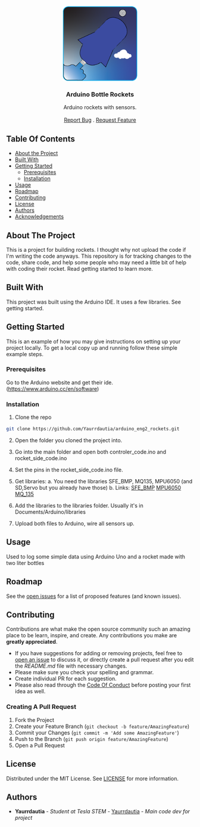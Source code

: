 <br/>
<p align="center">
  <a href="https://github.com/Yaurrdautia/arduino_eng2_rockets">
    <img src="assets/logo.png" alt="Logo" width="200" height="200">
  </a>

  <h3 align="center">Arduino Bottle Rockets</h3>

  <p align="center">
    Arduino rockets with sensors. 
    <br/>
    <br/>
    <a href="https://github.com/Yaurrdautia/arduino_eng2_rockets/issues">Report Bug</a>
    .
    <a href="https://github.com/Yaurrdautia/arduino_eng2_rockets/issues">Request Feature</a>
  </p>
</p>

## Table Of Contents

* [About the Project](#about-the-project)
* [Built With](#built-with)
* [Getting Started](#getting-started)
  * [Prerequisites](#prerequisites)
  * [Installation](#installation)
* [Usage](#usage)
* [Roadmap](#roadmap)
* [Contributing](#contributing)
* [License](#license)
* [Authors](#authors)
* [Acknowledgements](#acknowledgements)

## About The Project

This is a project for building rockets. I thought why not upload the code if I'm writing the code anyways. This repository is for tracking changes to the code, share code, and help some people who may need a little bit of help with coding their rocket. Read getting started to learn more.

## Built With

This project was built using the Arduino IDE. It uses a few libraries. See getting started. 

## Getting Started

This is an example of how you may give instructions on setting up your project locally.
To get a local copy up and running follow these simple example steps.

### Prerequisites

Go to the Arduino website and get their ide. (https://www.arduino.cc/en/software)

### Installation

1. Clone the repo

```sh
git clone https://github.com/Yaurrdautia/arduino_eng2_rockets.git
```
2. Open the folder you cloned the project into. 

3. Go into the main folder and open both controler_code.ino and rocket_side_code.ino

4. Set the pins in the rocket_side_code.ino file.

5. Get libraries:
     a. You need the libraries SFE_BMP, MQ135, MPU6050 (and SD,Servo but you already have those)
     b. Links: 
          [SFE_BMP](https://github.com/LowPowerLab/SFE_BMP180)
          [MPU6050](https://github.com/ElectronicCats/mpu6050)
          [MQ_135](https://github.com/Phoenix1747/MQ135)
6. Add the libraries to the libraries folder. Usually it's in Documents/Arduino/libraries
7. Upload both files to Arduino, wire all sensors up.



## Usage

Used to log some simple data using Arduino Uno and a rocket made with two liter bottles

## Roadmap

See the [open issues](https://github.com/Yaurrdautia/arduino_eng2_rockets/issues) for a list of proposed features (and known issues).

## Contributing

Contributions are what make the open source community such an amazing place to be learn, inspire, and create. Any contributions you make are **greatly appreciated**.
* If you have suggestions for adding or removing projects, feel free to [open an issue](https://github.com/Yaurrdautia/arduino_eng2_rockets/issues/new) to discuss it, or directly create a pull request after you edit the *README.md* file with necessary changes.
* Please make sure you check your spelling and grammar.
* Create individual PR for each suggestion.
* Please also read through the [Code Of Conduct](https://github.com/ShaanCoding/ReadME-Generator/blob/main/CODE_OF_CONDUCT.md) before posting your first idea as well.

### Creating A Pull Request

1. Fork the Project
2. Create your Feature Branch (`git checkout -b feature/AmazingFeature`)
3. Commit your Changes (`git commit -m 'Add some AmazingFeature'`)
4. Push to the Branch (`git push origin feature/AmazingFeature`)
5. Open a Pull Request

## License

Distributed under the MIT License. See [LICENSE](https://github.com/Yaurrdautia/arduino_eng2_rockets/blob/main/LICENSE) for more information.

## Authors

* **Yaurrdautia** - *Student at Tesla STEM* - [Yaurrdautia](https://github.com/Yaurrdautia) - *Main code dev for project*

